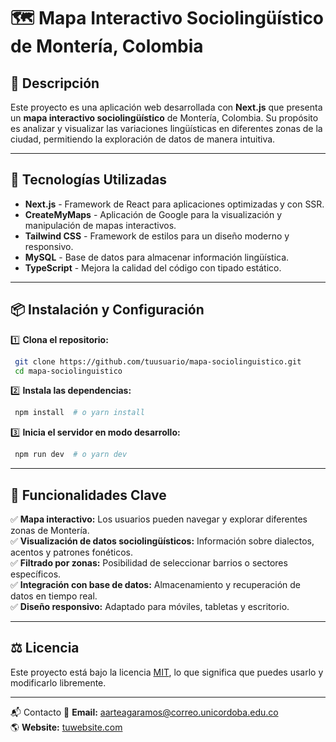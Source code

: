 # 🗺️ Mapa Interactivo Sociolingüístico de Montería, Colombia

## 📌 Descripción
Este proyecto es una aplicación web desarrollada con **Next.js** que presenta un **mapa interactivo sociolingüístico** de Montería, Colombia. Su propósito es analizar y visualizar las variaciones lingüísticas en diferentes zonas de la ciudad, permitiendo la exploración de datos de manera intuitiva.

---

## 🚀 Tecnologías Utilizadas

- **Next.js** - Framework de React para aplicaciones optimizadas y con SSR.
- **CreateMyMaps** - Aplicación de Google para la visualización y manipulación de mapas interactivos.
- **Tailwind CSS** - Framework de estilos para un diseño moderno y responsivo.
- **MySQL** - Base de datos para almacenar información lingüística.
- **TypeScript** - Mejora la calidad del código con tipado estático.

---

## 📦 Instalación y Configuración

1️⃣ **Clona el repositorio:**
```sh
 git clone https://github.com/tuusuario/mapa-sociolinguistico.git
 cd mapa-sociolinguistico
```

2️⃣ **Instala las dependencias:**
```sh
 npm install  # o yarn install
```

3️⃣ **Inicia el servidor en modo desarrollo:**
```sh
 npm run dev  # o yarn dev
```

---

## 🎯 Funcionalidades Clave

✅ **Mapa interactivo:** Los usuarios pueden navegar y explorar diferentes zonas de Montería.  
✅ **Visualización de datos sociolingüísticos:** Información sobre dialectos, acentos y patrones fonéticos.  
✅ **Filtrado por zonas:** Posibilidad de seleccionar barrios o sectores específicos.  
✅ **Integración con base de datos:** Almacenamiento y recuperación de datos en tiempo real.  
✅ **Diseño responsivo:** Adaptado para móviles, tabletas y escritorio.  

---

## ⚖️ Licencia
Este proyecto está bajo la licencia [MIT](LICENSE), lo que significa que puedes usarlo y modificarlo libremente.

---

📬 Contacto
📧 **Email:** aarteagaramos@correo.unicordoba.edu.co  
🌎 **Website:** [tuwebsite.com](https://tuwebsite.com)

